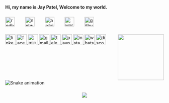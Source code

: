 <h4 align="left">Hi, my name is Jay Patel, Welcome to my world.</h4>

###

<div align="left">
  <img src="https://cdn.jsdelivr.net/gh/devicons/devicon/icons/redhat/redhat-original.svg" height="30" alt="redhat logo"  />
  <img width="25" />
  <img src="https://cdn.jsdelivr.net/gh/devicons/devicon/icons/networkx/networkx-original.svg" height="30" alt="networkx logo"  />
  <img width="25" />
  <img src="https://cdn.simpleicons.org/arduino/00979D" height="30" alt="arduino logo"  />
  <img width="25" />
  <img src="https://cdn.simpleicons.org/wordpress/21759B" height="30" alt="wordpress logo"  />
  <img width="25" />
  <img src="https://skillicons.dev/icons?i=github" height="30" alt="github logo"  />
</div>

###

<img align="right" height="146" src="https://i.ibb.co/2KNCmJ9/pedro-dancing-racoon.gif"  />

###

<div align="left">
  <a href="www.linkedin.com/in/mr0jaypatel" target="_blank">
    <img src="https://img.shields.io/static/v1?message=LinkedIn&logo=linkedin&label=&color=0077B5&logoColor=white&labelColor=&style=for-the-badge" height="32" alt="linkedin logo"  />
  </a>
  <a href="https://www.facebook.com/share/ad6KsHTKbTBWbKvY/?mibextid=LQQJ4d" target="_blank">
    <img src="https://img.shields.io/static/v1?message=Facebook&logo=facebook&label=&color=1877F2&logoColor=white&labelColor=&style=for-the-badge" height="32" alt="facebook logo"  />
  </a>
  <a href="mailto:mr.jaypatel529@hotmail.com" target="_blank">
    <img src="https://img.shields.io/static/v1?message=Outlook&logo=microsoft-outlook&label=&color=0078D4&logoColor=white&labelColor=&style=for-the-badge" height="32" alt="microsoft-outlook logo"  />
  </a>
  <a href="mailto:mr.jay302077@gmail.com" target="_blank">
    <img src="https://img.shields.io/static/v1?message=Gmail&logo=gmail&label=&color=D14836&logoColor=white&labelColor=&style=for-the-badge" height="32" alt="gmail logo"  />
  </a>
  <a href="https://t.me/jaypatel529" target="_blank">
    <img src="https://img.shields.io/static/v1?message=Telegram&logo=telegram&label=&color=2CA5E0&logoColor=white&labelColor=&style=for-the-badge" height="32" alt="telegram logo"  />
  </a>
  <a href="https://www.paypal.me/PatelJay529" target="_blank">
    <img src="https://img.shields.io/static/v1?message=PayPal&logo=paypal&label=&color=00457C&logoColor=white&labelColor=&style=for-the-badge" height="32" alt="paypal logo"  />
  </a>
  <a href="https://www.instagram.com/mr.jaypatel529?igsh=MXRxc3U3NThxNnkyYw%3D%3D&utm_source=qr" target="_blank">
    <img src="https://img.shields.io/static/v1?message=Instagram&logo=instagram&label=&color=E4405F&logoColor=white&labelColor=&style=for-the-badge" height="32" alt="instagram logo"  />
  </a>
  <a href="https://wa.me/919737747561" target="_blank">
    <img src="https://img.shields.io/static/v1?message=Whatsapp&logo=whatsapp&label=&color=25D366&logoColor=white&labelColor=&style=for-the-badge" height="32" alt="whatsapp logo"  />
  </a>
  <a href="https://discord.gg/ByGDvKRH8D" target="_blank">
    <img src="https://img.shields.io/static/v1?message=Discord&logo=discord&label=&color=7289DA&logoColor=white&labelColor=&style=for-the-badge" height="32" alt="discord logo"  />
  </a>
</div>

###

<br clear="both">

<img src="https://raw.githubusercontent.com/MR-JAYPATEL-529/MR-JAYPATEL-529/output/snake.svg" alt="Snake animation" />

###

<div align="center">
  <img src="https://profile-counter.glitch.me/MR-JAYPATEL-529/count.svg?"  />
</div>

###